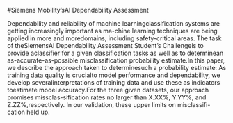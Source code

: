 #Siemens Mobility’sAI Dependability Assessment

Dependability  and  reliability  of  machine  learningclassification  systems  are  getting  increasingly  important  as  ma-chine  learning  techniques  are  being  applied  in  more  and  moredomains, including safety-critical areas. The task of theSiemensAI Dependability Assessment Student’s Challengeis  to  provide  aclassifier  for  a  given  classification  tasks  as  well  as  to  determinean  as-accurate-as-possible  misclassification  probability  estimate.In  this  paper,  we  describe  the  approach  taken  to  determinesuch  a  probability  estimate:  As  training  data  quality  is  crucialto  model  performance  and  dependability,  we  develop  severalinterpretations  of  training  data  and  use  these  as  indicators  toestimate  model  accuracy.For the three given datasets, our approach promises missclas-sification  rates  no  larger  than  X.XX%,  Y.YY%,  and  Z.ZZ%,respectively.  In  our  validation,  these  upper  limits  on  misclassifi-cation  held  up.
